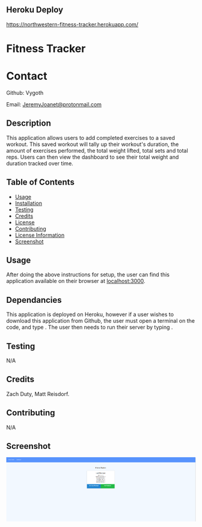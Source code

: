 
## Heroku Deploy

https://northwestern-fitness-tracker.herokuapp.com/

# Fitness Tracker

# Contact
Github:
Vygoth

Email:
JeremyJoanet@protonmail.com

## Description
This application allows users to add completed exercises to a saved workout. This saved workout will tally up their workout's duration, the amount of exercises performed, the total weight lifted, total sets and total reps. Users can then view the dashboard to see their total weight and duration tracked over time.

## Table of Contents
- [Usage](#Usage)
- [Installation](#Dependancies)
- [Testing](#Testing)
- [Credits](#Credits)
- [License](#License)
- [Contributing](#Contributing)
- [License Information](#LicenseInfo)
- [Screenshot](#Screenshot)

## Usage
After doing the above instructions for setup, the user can find this application available on their browser at <localhost:3000>.

## Dependancies
This application is deployed on Heroku, however if a user wishes to download this application from Github, the user must open a terminal on the code, and type <npm i>. The user then needs to run their server by typing <node server.js>.

## Testing
N/A

## Credits
Zach Duty, Matt Reisdorf.

## Contributing
N/A

## Screenshot
![Screenshot](./public/assets/screenshot.PNG)
